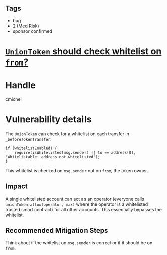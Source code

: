 ## Tags

- bug
- 2 (Med Risk)
- sponsor confirmed

# [`UnionToken` should check whitelist on `from`?](https://github.com/code-423n4/2021-10-union-findings/issues/69) 

# Handle

cmichel


# Vulnerability details

The `UnionToken` can check for a whitelist on each transfer in `_beforeTokenTransfer`:

```solidity
if (whitelistEnabled) {
    require(isWhitelisted(msg.sender) || to == address(0), "Whitelistable: address not whitelisted");
}
```

This whitelist is checked on `msg.sender` not on `from`, the token owner.

## Impact
A single whitelisted account can act as an operator (everyone calls `unionToken.allow(operator, max)` where the operator is a whitelisted trusted smart contract) for all other accounts. This essentially bypasses the whitelist.

## Recommended Mitigation Steps
Think about if the whitelist on `msg.sender` is correct or if it should be on `from`.

